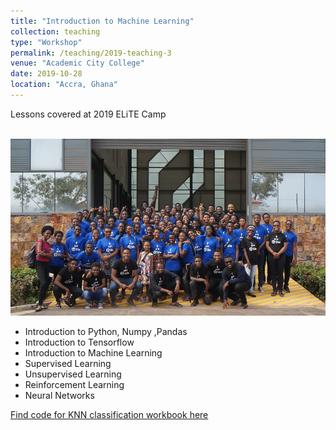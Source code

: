 ```yaml
---
title: "Introduction to Machine Learning"
collection: teaching
type: "Workshop"
permalink: /teaching/2019-teaching-3
venue: "Academic City College"
date: 2019-10-28
location: "Accra, Ghana"
---
```

Lessons covered at 2019 ELiTE Camp

<br/><img src='/images/elite2019.jpg'> <br/>

* Introduction to Python, Numpy ,Pandas
* Introduction to Tensorflow
* Introduction to Machine Learning 
* Supervised Learning
* Unsupervised Learning 
* Reinforcement Learning
* Neural Networks

[Find code for KNN classification workbook here](https://github.com/DrCod/Elite-ML-Classification-Workbook)


